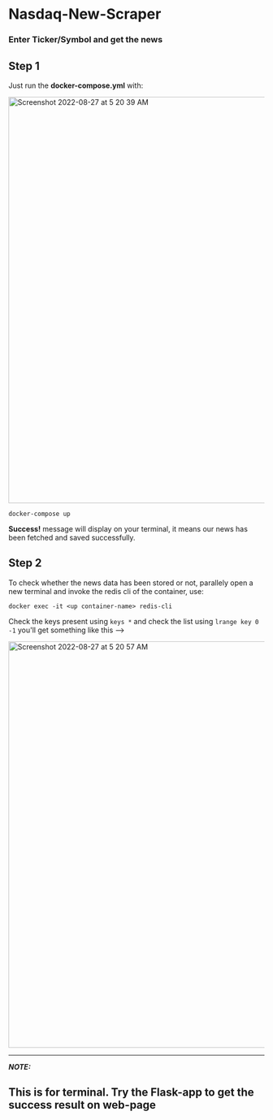 # Nasdaq-New-Scraper

<h3>Enter Ticker/Symbol and get the news</h3>

<h2>Step 1</h2>

Just run the **docker-compose.yml** with:

<img width="800" alt="Screenshot 2022-08-27 at 5 20 39 AM" src="https://user-images.githubusercontent.com/92709590/187004888-f4243387-4f51-4e5e-a362-11ba115631eb.png">

```
docker-compose up
```

**Success!** message will display on your terminal, it means our news has been fetched and saved successfully.

<h2>Step 2</h2>

To check whether the news data has been stored or not, parallely open a new terminal and invoke the redis cli of the container, use:

```
docker exec -it <up container-name> redis-cli
```

Check the keys present using `keys *` and check the list using `lrange key 0 -1` you'll get something like this -->


<img width="800" alt="Screenshot 2022-08-27 at 5 20 57 AM" src="https://user-images.githubusercontent.com/92709590/187004908-445fb44e-e0ef-4c18-b2e1-5047de5b737a.png">

---
**_NOTE:_**   

This is for terminal. Try the Flask-app to get the success result on web-page
---
